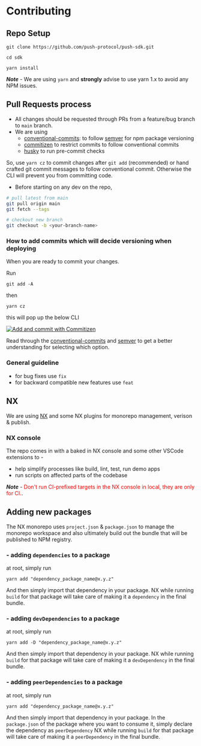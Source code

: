 # Contributing

## Repo Setup

```
git clone https://github.com/push-protocol/push-sdk.git

cd sdk
```

```
yarn install
```

**_Note_** -
We are using `yarn` and **strongly** advise to use yarn 1.x to avoid any NPM issues.

## Pull Requests process

- All changes should be requested through PRs from a feature/bug branch to `main` branch.
- We are using
  - [conventional-commits](https://www.conventionalcommits.org/en/v1.0.0/#summary): to follow [semver](https://semver.org/#summary) for npm package versioning
  - [commitizen](https://github.com/commitizen/cz-cli) to restrict commits to follow conventional commits
  - [husky](https://typicode.github.io/husky/#/) to run pre-commit checks

So, use `yarn cz` to commit changes after `git add` (recommended) or hand crafted git commit messages to follow conventional commit. Otherwise the CLI will prevent you from committing code.

- Before starting on any dev on the repo,

```bash
# pull latest from main
git pull origin main
git fetch --tags

# checkout new branch
git checkout -b <your-branch-name>
```

### How to add commits which will decide versioning when deploying

When you are ready to commit your changes.

Run

```
git add -A
```

then

```
yarn cz
```

this will pop up the below CLI

[![Add and commit with Commitizen](https://github.com/commitizen/cz-cli/raw/master/meta/screenshots/add-commit.png)](https://github.com/commitizen/cz-cli/raw/master/meta/screenshots/add-commit.png)

Read through the [conventional-commits](https://www.conventionalcommits.org/en/v1.0.0/#summary) and [semver](https://semver.org/#summary) to get a better understanding for selecting which option.

### General guideline

- for bug fixes use `fix`
- for backward compatible new features use `feat`

## NX

We are using [NX](https://nx.dev/getting-started/intro) and some NX plugins for monorepo management, verison & publish.

### NX console

The repo comes in with a baked in NX console and some other VSCode extensions to -

- help simplify processes like build, lint, test, run demo apps
- run scripts on affected parts of the codebase

**_Note_** -
<span style="color:red">Don't run CI-prefixed targets in the NX console in local, they are only for CI.</span>.

## Adding new packages

The NX monorepo uses `project.json` & `package.json` to manage the monorepo workspace and also ultimately build out the bundle that will be published to NPM registry.

### - adding `dependencies` to a package

at root, simply run

```
yarn add "dependency_package_name@x.y.z"
```

And then simply import that dependency in your package. NX while running `build` for that package will take care of making it a `dependency` in the final bundle.

### - adding `devDependencies` to a package

at root, simply run

```
yarn add -D "dependency_package_name@x.y.z"
```

And then simply import that dependency in your package. NX while running `build` for that package will take care of making it a `devDependency` in the final bundle.

### - adding `peerDependencies` to a package

at root, simply run

```
yarn add "dependency_package_name@x.y.z"
```

And then simply import that dependency in your package. In the `package.json` of the package where you want to consume it, simply declare the dependency as `peerDependency`
NX while running `build` for that package will take care of making it a `peerDependency` in the final bundle.
